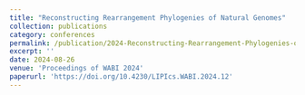 ```yaml
---
title: "Reconstructing Rearrangement Phylogenies of Natural Genomes"
collection: publications
category: conferences
permalink: /publication/2024-Reconstructing-Rearrangement-Phylogenies-of-Natural-Genomes
excerpt: ''
date: 2024-08-26
venue: 'Proceedings of WABI 2024'
paperurl: 'https://doi.org/10.4230/LIPIcs.WABI.2024.12'
---
```



